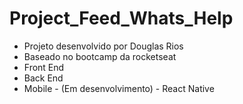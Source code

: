 # Project_Feed_Whats_Help

-   Projeto desenvolvido por Douglas Rios
-   Baseado no bootcamp da rocketseat
-   Front End
-   Back End
-   Mobile - (Em desenvolvimento) - React Native
